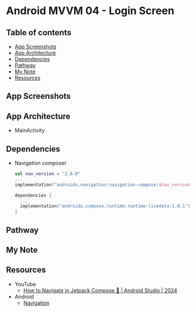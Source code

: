 <!-- omit in toc -->
# Android MVVM 04 - Login Screen

<!-- omit in toc -->
## Table of contents

- [App Screenshots](#app-screenshots)
- [App Architecture](#app-architecture)
- [Dependencies](#dependencies)
- [Pathway](#pathway)
- [My Note](#my-note)
- [Resources](#resources)

## App Screenshots

## App Architecture

- MainActivity

## Dependencies

- Navigation composer

  ```kts
  val nav_version = "2.9.0"
  ...
  implementation("androidx.navigation:navigation-compose:$nav_version")
  ```

  ```kts
  dependencies {
    ...
    implementation("androidx.compose.runtime:runtime-livedata:1.8.1")
  }
  ```

## Pathway

## My Note

## Resources

- YouTube
  - [How to Navigate in Jetpack Compose 🚀 | Android Studio | 2024](https://www.youtube.com/watch?v=wJKwsI5WUI4&list=PLgpnJydBcnPA5aNrlDxxKWSqAma7m3OIl&index=5)
- Android
  - [Navigation](https://developer.android.com/guide/navigation)
